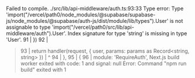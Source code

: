 Failed to compile.
./src/lib/api-middleware/auth.ts:93:33
Type error: Type 'import("/vercel/path0/node_modules/@supabase/supabase-js/node_modules/@supabase/auth-js/dist/module/lib/types").User' is not assignable to type 'import("/vercel/path0/src/lib/api-middleware/auth").User'.
  Index signature for type 'string' is missing in type 'User'.
  91 |       })
  92 |
> 93 |       return handler(request, { user, params: params as Record<string, string> })
     |                                 ^
  94 |     },
  95 |     {
  96 |       module: 'RequireAuth',
Next.js build worker exited with code: 1 and signal: null
Error: Command "npm run build" exited with 1
